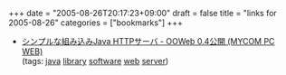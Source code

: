 +++
date = "2005-08-26T20:17:23+09:00"
draft = false
title = "links for 2005-08-26"
categories = ["bookmarks"]
+++

<ul>
	<li>
		<div><a href="http://pcweb.mycom.co.jp/news/2005/08/26/003.html">シンプルな組み込みJava HTTPサーバ - OOWeb 0.4公開 (MYCOM PC WEB)</a></div>
		<div>(tags: <a href="http://del.icio.us/nobu666/java">java</a> <a href="http://del.icio.us/nobu666/library">library</a> <a href="http://del.icio.us/nobu666/software">software</a> <a href="http://del.icio.us/nobu666/web">web</a> <a href="http://del.icio.us/nobu666/server">server</a>)</div>
	</li>
</ul>
